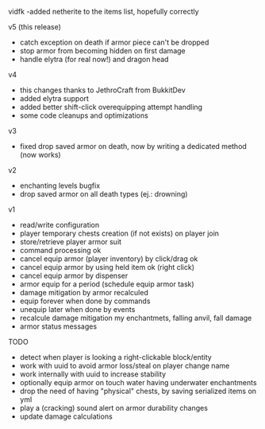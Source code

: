 vidfk
-added netherite to the items list, hopefully correctly

v5 (this release)

- catch exception on death if armor piece can't be dropped
- stop armor from becoming hidden on first damage
- handle elytra (for real now!) and dragon head

v4

- this changes thanks to JethroCraft from BukkitDev
- added elytra support
- added better shift-click overequipping attempt handling
- some code cleanups and optimizations

v3

- fixed drop saved armor on death, now by writing a dedicated method (now works)

v2

- enchanting levels bugfix
- drop saved armor on all death types (ej.: drowning)

v1

- read/write configuration
- player temporary chests creation (if not exists) on player join
- store/retrieve player armor suit
- command processing ok
- cancel equip armor (player inventory) by click/drag ok
- cancel equip armor by using held item ok (right click)
- cancel equip armor by dispenser
- armor equip for a period (schedule equip armor task)
- damage mitigation by armor recalculed
- equip forever when done by commands
- unequip later when done by events
- recalcule damage mitigation my enchantmets, falling anvil, fall damage
- armor status messages

TODO

- detect when player is looking a right-clickable block/entity
- work with uuid to avoid armor loss/steal on player change name
- work internally with uuid to increase stability
- optionally equip armor on touch water having underwater enchantments
- drop the need of having "physical" chests, by saving serialized items on yml
- play a (cracking) sound alert on armor durability changes
- update damage calculations

